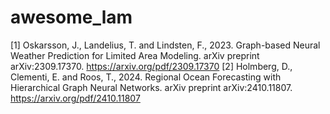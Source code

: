 # awesome_lam

[1] Oskarsson, J., Landelius, T. and Lindsten, F., 2023. Graph-based Neural Weather Prediction for Limited Area Modeling. arXiv preprint arXiv:2309.17370. https://arxiv.org/pdf/2309.17370
[2] Holmberg, D., Clementi, E. and Roos, T., 2024. Regional Ocean Forecasting with Hierarchical Graph Neural Networks. arXiv preprint arXiv:2410.11807. https://arxiv.org/pdf/2410.11807

